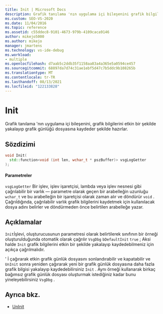 ```yaml
---
title: Init | Microsoft Docs
description: Grafik tanılama 'nın uygulama içi bileşenini grafik bilgilerini günlüğe kaydetmek üzere hazırlamak için VsgDbg öğesinin Init () yöntemini kullanın.
ms.custom: SEO-VS-2020
ms.date: 11/04/2016
ms.topic: reference
ms.assetid: c55ddec8-9101-4673-979b-4109caca9146
author: mikejo5000
ms.author: mikejo
manager: jmartens
ms.technology: vs-ide-debug
ms.workload:
- multiple
ms.openlocfilehash: d7aab5c2ddb35f1158aa83a4a365e5a0594ce457
ms.sourcegitcommit: 68897da7d74c31ae1ebf5d47c7b5ddc9b108265b
ms.translationtype: MT
ms.contentlocale: tr-TR
ms.lasthandoff: 08/13/2021
ms.locfileid: "122133828"
---
```

# <a name="init"></a>Init
Grafik tanılama 'nın uygulama içi bileşenini, grafik bilgilerini etkin bir şekilde yakalayıp grafik günlüğü dosyasına kaydeder şekilde hazırlar.

## <a name="syntax"></a>Sözdizimi

```C++
void Init(
  std::function<void (int len, wchar_t * pszBuffer)> vsgLogGetter
);
```

#### <a name="parameters"></a>Parametreler
 `vsgLogGetter` Bir işlev, işlev işaretçisi, lambda veya işlev nesnesi gibi çağrılabilir bir varlık — parametre olarak geçen bir arabelleğin uzunluğu `wchar_t` ve bu arabelleğin bir işaretçisi olarak zaman alır ve döndürür `void` . Çağrıldığında, çağrılabilir varlık grafik bilgilerini kaydetmek için kullanılacak dosya adını belirler ve döndürmeden önce belirtilen arabelleğe yazar.

## <a name="remarks"></a>Açıklamalar
 `Init`İşlevi, oluşturucusunun parametresi olarak belirtilerek sınıfının bir örneği oluşturulduğunda otomatik olarak çağrılır `VsgDbg` `bDefaultInit` `true` ; Aksi halde `Init` grafik bilgilerini etkin bir şekilde yakalayıp kaydedebilmeniz için açıkça çağrılmalıdır.

 ' İ çağırarak etkin grafik günlük dosyasını sonlandırabilir ve kapatabilir ve `UnInit` sonra yeniden çağırarak yeni bir grafik günlük dosyasına daha fazla grafik bilgisi yakalayıp kaydedebilirsiniz `Init` . Aynı örneği kullanarak birkaç bağımsız grafik günlük dosyası oluşturmak istediğiniz kadar bunu yineleyebilirsiniz `VsgDbg` .

## <a name="see-also"></a>Ayrıca bkz.
- [UnInit](init.md)